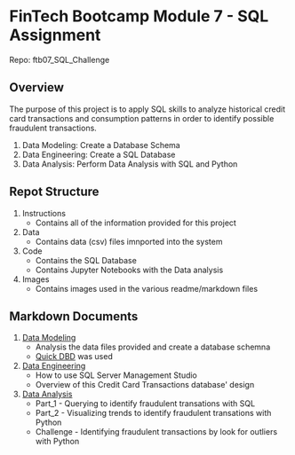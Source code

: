 # FinTech Bootcamp Module 7 - SQL Assignment
Repo: ftb07_SQL_Challenge

## Overview 
The purpose of this project is to apply SQL skills to analyze historical credit card transactions and consumption patterns in order to identify possible fraudulent transactions. 
1. Data Modeling:       Create a Database Schema
2. Data Engineering:    Create a SQL Database
3. Data Analysis:       Perform Data Analysis with SQL and Python

## Repot Structure
1. Instructions
    * Contains all of the information provided for this project
2. Data 
    * Contains data (csv) files imnported into the system
3. Code
    * Contains the SQL Database
    * Contains Jupyter Notebooks with the Data analysis
4. Images
    * Contains images used in the various readme/markdown files

## Markdown Documents
1. [Data Modeling](Data_Modeling.md) 
    * Analysis the data files provided and create a database schemna 
    * [Quick DBD](https://www.quickdatabasediagrams.com/) was used 
2. [Data Engineering](Data_Engineering.md)  
    * How to use SQL Server Management Studio
    * Overview of this Credit Card Transactions database' design
3. [Data Analysis](Data_Analysis.md) 
    * Part_1 - Querying to identify fraudulent transations with SQL
    * Part_2 - Visualizing trends to identify fraudulent transations with Python
    * Challenge - Identifying fraudulent transactions by look for outliers with Python
    
